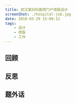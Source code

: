 ```yaml
---
title: 武汉某妇科医院门户改版设计
screenShot: ./hospital-job.jpg
date: 2010-03-29 15:09:12
tags:
    - 设计
    - 改版
    - 工作
---
```


## 回顾

## 反思

## 题外话
